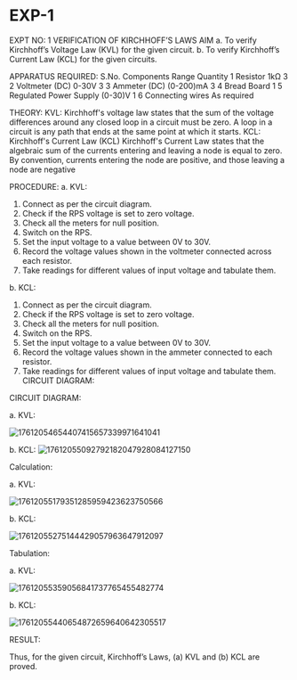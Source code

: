 # EXP-1
EXPT NO: 1	VERIFICATION OF KIRCHHOFF’S LAWS
AIM
a.   To verify Kirchhoff’s Voltage Law (KVL) for the given circuit. 
b.   To verify Kirchhoff’s Current Law (KCL) for the given circuits.

APPARATUS REQUIRED:
S.No.	Components	Range	Quantity
1	Resistor	1kΩ	3
2	Voltmeter (DC)	0-30V	3
3	Ammeter (DC)	(0-200)mA	3
4	Bread Board		1
5	Regulated Power Supply	(0-30)V	1
6	Connecting wires		As required

THEORY:
KVL: Kirchhoff's voltage law states that the sum of the voltage differences around any closed loop in a circuit must be zero. A loop in a circuit is any path that ends at the same point at which it starts.
KCL:
Kirchhoff's Current Law (KCL) Kirchhoff's Current Law states that the algebraic sum of the currents entering and leaving a node is equal to zero. By convention, currents entering the node are positive, and those leaving a node are negative


PROCEDURE:
a.   KVL:
1.   Connect as per the circuit diagram.
2.   Check if the RPS voltage is set to zero voltage.
3.   Check all the meters for null position.
4.   Switch on the RPS.
5.   Set the input voltage to a value between 0V to 30V.
6.   Record the voltage values shown in the voltmeter connected across each resistor.
7.   Take readings for different values of input voltage and tabulate them.


b.  KCL:
1.   Connect as per the circuit diagram.
2.   Check if the RPS voltage is set to zero voltage.
3.   Check all the meters for null position.
4.   Switch on the RPS.
5.   Set the input voltage to a value between 0V to 30V.
6.   Record the voltage values shown in the ammeter connected to each resistor.
7.   Take readings for different values of input voltage and tabulate them. 
CIRCUIT DIAGRAM:

CIRCUIT DIAGRAM:


a.   KVL:

 ![17612054654407415657339971641041](https://github.com/user-attachments/assets/403cc5a3-e920-48c2-aa75-390289f17b3b)



b.  KCL:
 ![17612055092792182047928084127150](https://github.com/user-attachments/assets/1fe27d02-59e7-4175-9d72-800d214e29cd)


Calculation:

a.   KVL:
 
![17612055179351285959423623750566](https://github.com/user-attachments/assets/4cd27874-5b74-492f-9e25-7cb418a006e8)


b.  KCL:

![17612055275144429057963647912097](https://github.com/user-attachments/assets/9d145858-0a5c-4187-a377-aa8592569727)


Tabulation:

a.   KVL:

![17612055359056841737765455482774](https://github.com/user-attachments/assets/25682b2e-50b0-4d6d-b021-69beee534f6d)


b.  KCL:

![17612055440654872659640642305517](https://github.com/user-attachments/assets/1f82e801-0eb0-4097-b510-fea756186d57)


RESULT:

Thus, for the given circuit, Kirchhoff’s Laws, (a) KVL and (b) KCL are proved.
